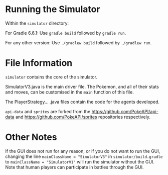 # Running the Simulator #

Within the `simulator` directory:

For Gradle 6.6.1: Use `gradle build` followed by `gradle run`.

For any other version: Use `./gradlew build` followed by `./gradlew run`.

# File Information #

`simulator` contains the core of the simulator.

SimulatorV3.java is the main driver file. The Pokemon, and all of their stats and moves, can be customised in the `main` function of this file.

The PlayerStrategy... .java files contain the code for the agents developed.

`api-data` and `sprites` are forked from the https://github.com/PokeAPI/api-data and https://github.com/PokeAPI/sprites repositories respectively.

# Other Notes #

If the GUI does not run for any reason, or if you do not want to run the GUI, changing the line `mainClassName = "SimulatorV3"` in `simulator/build.gradle` to `mainClassName = "SimulatorV1"` will run the simulator without the GUI. Note that human players can participate in battles through the GUI.
